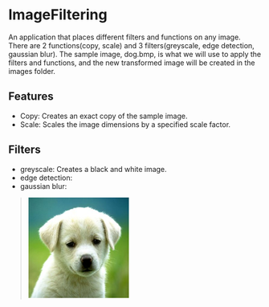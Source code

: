 # ImageFiltering
An application that places different filters and functions on any image. There are 2 functions(copy, scale) and 3 filters(greyscale, edge detection, gaussian blur). The sample image, dog.bmp, is what we will use to apply the filters and functions, and the new transformed image will be created in the images folder.

## Features
 * Copy: Creates an exact copy of the sample image.
 * Scale: Scales the image dimensions by a specified scale factor.

## Filters
 * greyscale: Creates a black and white image.
 * edge detection: 
 * gaussian blur: 

> ![splashpage](dog.bmp)
